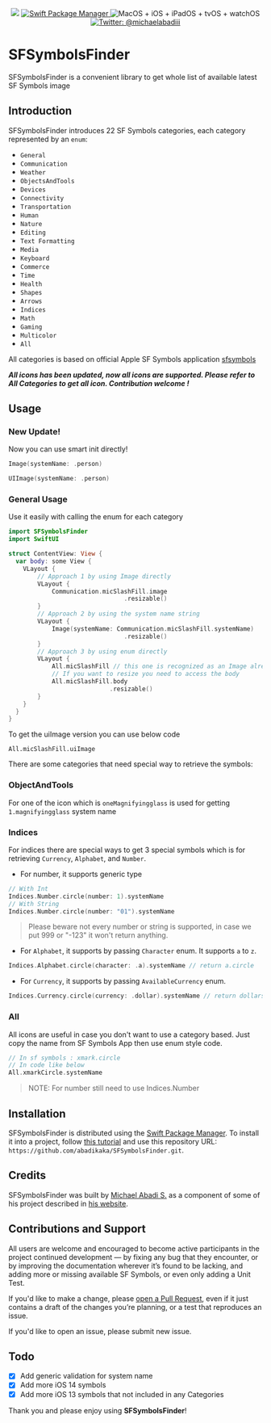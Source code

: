 <p align="center">
    <img src="https://img.shields.io/badge/swift-5.1-orange.svg" />
    <a href="https://swift.org/package-manager">
        <img src="https://img.shields.io/badge/swiftpm-compatible-brightgreen.svg?style=flat" alt="Swift Package Manager" />
    </a>
     <img src="https://img.shields.io/badge/platforms-macOS+iOS+iPadOS+tvOS+watchOS-brightgreen.svg?style=flat" alt="MacOS + iOS + iPadOS + tvOS + watchOS" />
    <a href="https://twitter.com/michaelabadiii">
        <img src="https://img.shields.io/badge/twitter-@michaelabadiii-blue.svg?style=flat" alt="Twitter: @michaelabadiii" />
    </a>
</p>

# SFSymbolsFinder

SFSymbolsFinder is a convenient library to get whole list of available latest SF Symbols image

## Introduction
 
 SFSymbolsFinder introduces 22 SF Symbols categories, each category represented by an `enum`: 

- `General`
- `Communication`
- `Weather`
- `ObjectsAndTools`
- `Devices`
- `Connectivity`
- `Transportation`
- `Human`
- `Nature`
- `Editing`
- `Text Formatting`
- `Media`
- `Keyboard`
- `Commerce`
- `Time`
- `Health`
- `Shapes`
- `Arrows`
- `Indices`
- `Math`
- `Gaming`
- `Multicolor`
- `All`

All categories is based on official Apple SF Symbols application [sfsymbols](https://developer.apple.com/sf-symbols/)

***All icons has been updated, now all icons are supported. Please refer to All Categories to get all icon. Contribution welcome !***

## Usage

### New Update!

Now you can use smart init directly!

```swift
Image(systemName: .person)

UIImage(systemName: .person)
```

### General Usage

Use it easily with calling the enum for each category

```swift
import SFSymbolsFinder
import SwiftUI

struct ContentView: View {
  var body: some View {
    VLayout {
        // Approach 1 by using Image directly
        VLayout {
            Communication.micSlashFill.image
                                .resizable()
        }
        // Approach 2 by using the system name string
        VLayout {
            Image(systemName: Communication.micSlashFill.systemName)
                                .resizable()
        }
        // Approach 3 by using enum directly
        VLayout {
            All.micSlashFill // this one is recognized as an Image already
            // If you want to resize you need to access the body
            All.micSlashFill.body
                            .resizable()
        }
    }
  }
}
```

To get the uiImage version you can use below code

```
All.micSlashFill.uiImage
```

There are some categories that need special way to retrieve the symbols: 

### ObjectAndTools

For one of the icon which is `oneMagnifyingglass` is used for getting `1.magnifyingglass` system name

### Indices

For indices there are special ways to get 3 special symbols which is for retrieving `Currency`, `Alphabet`, and `Number`.

- For number, it supports generic type

```swift
// With Int
Indices.Number.circle(number: 1).systemName
// With String
Indices.Number.circle(number: "01").systemName
```
> Please beware not every number or string is supported, in case we put 999 or "-123" it won't return anything.

- For `Alphabet`, it supports by passing `Character` enum. It supports `a` to `z`.

```swift
Indices.Alphabet.circle(character: .a).systemName // return a.circle
```

- For `Currency`, it supports by passing `AvailableCurrency` enum.

```swift
Indices.Currency.circle(currency: .dollar).systemName // return dollarsign.circle
```
### All

All icons are useful in case you don't want to use a category based. Just copy the name from SF Symbols App then use enum style code. 

```swift
// In sf symbols : xmark.circle
// In code like below
All.xmarkCircle.systemName
```

> NOTE: For number still need to use Indices.Number

## Installation

SFSymbolsFinder is distributed using the [Swift Package Manager](https://swift.org/package-manager). To install it into a project, follow [this tutorial](https://developer.apple.com/documentation/swift_packages/adding_package_dependencies_to_your_app) and use this repository URL: `https://github.com/abadikaka/SFSymbolsFinder.git`.

## Credits

SFSymbolsFinder was built by [Michael Abadi S.](https://twitter.com/michaelabadiii) as a component of some of his project described in [his website](https://michaelabadi.com).

## Contributions and Support

All users are welcome and encouraged to become active participants in the project continued development — by fixing any bug that they encounter, or by improving the documentation wherever it’s found to be lacking, and adding more or missing available SF Symbols, or even only adding a Unit Test.

If you'd like to make a change, please [open a Pull Request](https://github.com/zntfdr/AStack/pull/new), even if it just contains a draft of the changes you’re planning, or a test that reproduces an issue.

If you'd like to open an issue, please submit new issue.

## Todo

- [x] Add generic validation for system name
- [x] Add more iOS 14 symbols
- [x] Add more iOS 13 symbols that not included in any Categories

Thank you and please enjoy using **SFSymbolsFinder**!
